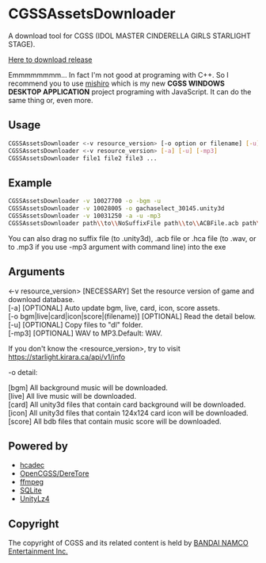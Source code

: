 # CGSSAssetsDownloader
A download tool for CGSS (IDOL MASTER CINDERELLA GIRLS STARLIGHT STAGE).

[Here to download release](https://github.com/toyobayashi/CGSSAssetsDownloader/releases)  

Emmmmmmmm... In fact I'm not good at programing with C++. So I recommend you to use [mishiro](https://github.com/toyobayashi/mishiro) which is my new __CGSS WINDOWS DESKTOP APPLICATION__ project programing with JavaScript. It can do the same thing or, even more.

## Usage

``` Bash
CGSSAssetsDownloader <-v resource_version> [-o option or filename] [-u]  
CGSSAssetsDownloader <-v resource_version> [-a] [-u] [-mp3]  
CGSSAssetsDownloader file1 file2 file3 ...
```
## Example

``` Bash
CGSSAssetsDownloader -v 10027700 -o -bgm -u  
CGSSAssetsDownloader -v 10028005 -o gachaselect_30145.unity3d  
CGSSAssetsDownloader -v 10031250 -a -u -mp3  
CGSSAssetsDownloader path\\to\\NoSuffixFile path\\to\\ACBFile.acb path\\to\\HCAFile.hca ...
```

You can also drag no suffix file (to .unity3d), .acb file or .hca file (to .wav, or to .mp3 if you use -mp3 argument with command line) into the exe

## Arguments

<-v resource_version> [NECESSARY] Set the resource version of game and download database.  
[-a] [OPTIONAL] Auto update bgm, live, card, icon, score assets.  
[-o bgm|live|card|icon|score|(filename)] [OPTIONAL] Read the detail below.  
[-u] [OPTIONAL] Copy files to "dl\" folder.  
[-mp3] [OPTIONAL] WAV to MP3.Default: WAV.  

If you don't know the <resource_version>, try to visit https://starlight.kirara.ca/api/v1/info 

-o detail:

[bgm] All background music will be downloaded.  
[live] All live music will be downloaded.  
[card] All unity3d files that contain card background will be downloaded.  
[icon] All unity3d files that contain 124x124 card icon will be downloaded.  
[score] All bdb files that contain music score will be downloaded.

## Powered by

* [hcadec](https://github.com/alama/hcadec)
* [OpenCGSS/DereTore](https://github.com/OpenCGSS/DereTore)
* [ffmpeg](http://ffmpeg.org/)
* [SQLite](https://sqlite.org/)
* [UnityLz4](https://github.com/subdiox/UnityLz4)
<!--* [wget](https://www.gnu.org/software/wget/)-->

## Copyright

The copyright of CGSS and its related content is held by [BANDAI NAMCO Entertainment Inc.](https://bandainamcoent.co.jp/)
